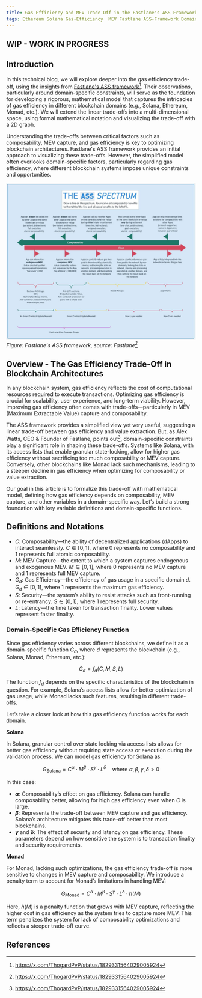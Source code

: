 ```yaml
---
title: Gas Efficiency and MEV Trade-Off in the Fastlane's ASS Framework - A Deep Dive into Domain-Specific Blockchain Constraints
tags: Ethereum Solana Gas-Efficiency  MEV Fastlane ASS-Framework Domain-Specific-Blockchain-Constraints composability MEV-capture
---
```


## WIP - WORK IN PROGRESS

## Introduction

In this technical blog, we will explore deeper into the gas efficiency trade-off, using the insights from [Fastlane's ASS framework](https://x.com/ThogardPvP/status/1829331564029005924)[^1]. Their observations, particularly around domain-specific constraints, will serve as the foundation for developing a rigorous, mathematical model that captures the intricacies of gas efficiency in different blockchain domains (e.g., Solana, Ethereum, Monad, etc.). We will extend the linear trade-offs into a multi-dimensional space, using formal mathematical notation and visualizing the trade-off with a 2D graph.

Understanding the trade-offs between critical factors such as composability, MEV capture, and gas efficiency is key to optimizing blockchain architectures. Fastlane's ASS framework provides an initial approach to visualizing these trade-offs. However, the simplified model often overlooks domain-specific factors, particularly regarding gas efficiency, where different blockchain systems impose unique constraints and opportunities.


![Fastlane's ASS framework](/assets/images/20240901/ASS-Spectrum-MEV-composability-landscape.jpg)
_Figure: Fastlane's ASS framework, source: Fastlane[^1]_


## Overview - The Gas Efficiency Trade-Off in Blockchain Architectures

In any blockchain system, gas efficiency reflects the cost of computational resources required to execute transactions. Optimizing gas efficiency is crucial for scalability, user experience, and long-term viability. However, improving gas efficiency often comes with trade-offs—particularly in MEV (Maximum Extractable Value) capture and composability.

The ASS framework provides a simplified view yet very useful, suggesting a linear trade-off between gas efficiency and value extraction. But, as Alex Watts, CEO & Founder of Fastlane, points out[^1], domain-specific constraints play a significant role in shaping these trade-offs. Systems like Solana, with its access lists that enable granular state-locking, allow for higher gas efficiency without sacrificing too much composability or MEV capture. Conversely, other blockchains like Monad lack such mechanisms, leading to a steeper decline in gas efficiency when optimizing for composability or value extraction.

Our goal in this article is to formalize this trade-off with mathematical model, defining how gas efficiency depends on composability, MEV capture, and other variables in a domain-specific way. Let’s build a strong foundation with key variable definitions and domain-specific functions.

## Definitions and Notations

- $C$: Composability—the ability of decentralized applications (dApps) to interact seamlessly. $C \in [0, 1]$, where 0 represents no composability and 1 represents full atomic composability.
- $M$: MEV Capture—the extent to which a system captures endogenous and exogenous MEV. $M \in [0, 1]$, where 0 represents no MEV capture and 1 represents full MEV capture.
- $G_d$: Gas Efficiency—the efficiency of gas usage in a specific domain $d$. $G_d \in [0, 1]$, where 1 represents the maximum gas efficiency.
- $S$: Security—the system’s ability to resist attacks such as front-running or re-entrancy. $S \in [0, 1]$, where 1 represents full security.
- $L$: Latency—the time taken for transaction finality. Lower values represent faster finality.

### Domain-Specific Gas Efficiency Function

Since gas efficiency varies across different blockchains, we define it as a domain-specific function $G_d$, where $d$ represents the blockchain (e.g., Solana, Monad, Ethereum, etc.):


$$G_d = f_d(C, M, S, L)$$


The function $f_d$ depends on the specific characteristics of the blockchain in question. For example, Solana’s access lists allow for better optimization of gas usage, while Monad lacks such features, resulting in different trade-offs.

Let’s take a closer look at how this gas efficiency function works for each domain.

**Solana**

In Solana, granular control over state locking via access lists allows for better gas efficiency without requiring state access or execution during the validation process. We can model gas efficiency for Solana as:


$$G_{\text{Solana}} = C^\alpha \cdot M^\beta \cdot S^\gamma \cdot L^\delta \quad \text{where } \alpha, \beta, \gamma, \delta > 0$$


In this case:
- **$\alpha$**: Composability’s effect on gas efficiency. Solana can handle composability better, allowing for high gas efficiency even when $C$ is large.
- **$\beta$**: Represents the trade-off between MEV capture and gas efficiency. Solana’s architecture mitigates this trade-off better than most blockchains.
- **$\gamma$** and **$\delta$**: The effect of security and latency on gas efficiency. These parameters depend on how sensitive the system is to transaction finality and security requirements.

**Monad**

For Monad, lacking such optimizations, the gas efficiency trade-off is more sensitive to changes in MEV capture and composability. We introduce a penalty term to account for Monad’s limitations in handling MEV:


$$G_{\text{Monad}} = C^\alpha \cdot M^\beta \cdot S^\gamma \cdot L^\delta \cdot h(M)$$


Here, $h(M)$ is a penalty function that grows with MEV capture, reflecting the higher cost in gas efficiency as the system tries to capture more MEV. This term penalizes the system for lack of composability optimizations and reflects a steeper trade-off curve.


## References
[^1]: https://x.com/ThogardPvP/status/1829331564029005924

